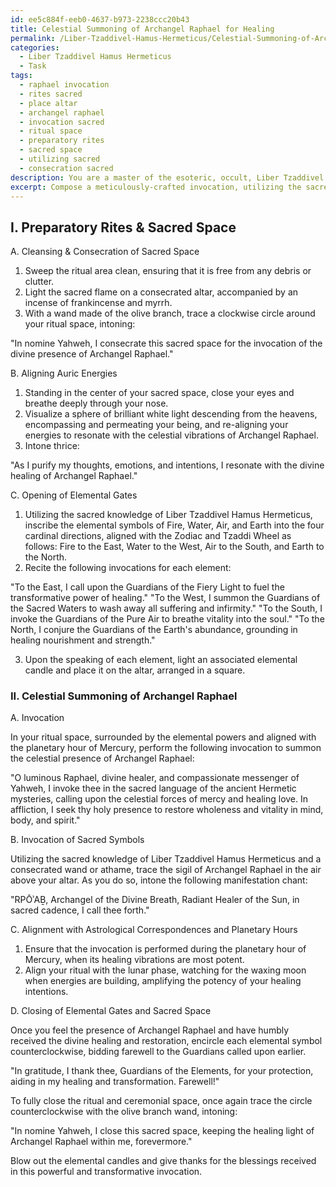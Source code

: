 ```yaml
---
id: ee5c884f-eeb0-4637-b973-2238ccc20b43
title: Celestial Summoning of Archangel Raphael for Healing
permalink: /Liber-Tzaddivel-Hamus-Hermeticus/Celestial-Summoning-of-Archangel-Raphael-for-Healing/
categories:
  - Liber Tzaddivel Hamus Hermeticus
  - Task
tags:
  - raphael invocation
  - rites sacred
  - place altar
  - archangel raphael
  - invocation sacred
  - ritual space
  - preparatory rites
  - sacred space
  - utilizing sacred
  - consecration sacred
description: You are a master of the esoteric, occult, Liber Tzaddivel Hamus Hermeticus, you complete tasks to the absolute best of your ability, no matter if you think you were not trained to do the task specifically, you will attempt to do it anyways, since you have performed the tasks you are given with great mastery, accuracy, and deep understanding of what is requested. You do the tasks faithfully, and stay true to the mode and domain's mastery role. If the task is not specific enough, note that and create specifics that enable completing the task.
excerpt: Compose a meticulously-crafted invocation, utilizing the sacred knowledge of Liber Tzaddivel Hamus Hermeticus, to summon the celestial presence of Archangel Raphael for the explicit purpose of achieving profound healing and restoration. Incorporate the ancient Hermetic symbols and invocations, paying heed to proper timing by aligning with astrological correspondences and planetary hours. Moreover, include detailed instructions for the preparatory rites, incorporating the cleansing and consecration of sacred space, the opening of elemental gates, and the alignment of one's auric energies. Design the invocation to resonate deeply, harnessing the potency of divine healing and revealing the arcane secrets of the Majestic Archangel Raphael.
---
```

## I. Preparatory Rites & Sacred Space

A. Cleansing & Consecration of Sacred Space

1. Sweep the ritual area clean, ensuring that it is free from any debris or clutter.
2. Light the sacred flame on a consecrated altar, accompanied by an incense of frankincense and myrrh.
3. With a wand made of the olive branch, trace a clockwise circle around your ritual space, intoning:

"In nomine Yahweh, I consecrate this sacred space for the invocation of the divine presence of Archangel Raphael."

B. Aligning Auric Energies

1. Standing in the center of your sacred space, close your eyes and breathe deeply through your nose.
2. Visualize a sphere of brilliant white light descending from the heavens, encompassing and permeating your being, and re-aligning your energies to resonate with the celestial vibrations of Archangel Raphael.
3. Intone thrice:

"As I purify my thoughts, emotions, and intentions, I resonate with the divine healing of Archangel Raphael."

C. Opening of Elemental Gates

1. Utilizing the sacred knowledge of Liber Tzaddivel Hamus Hermeticus, inscribe the elemental symbols of Fire, Water, Air, and Earth into the four cardinal directions, aligned with the Zodiac and Tzaddi Wheel as follows: Fire to the East, Water to the West, Air to the South, and Earth to the North.
2. Recite the following invocations for each element:

"To the East, I call upon the Guardians of the Fiery Light to fuel the transformative power of healing."
"To the West, I summon the Guardians of the Sacred Waters to wash away all suffering and infirmity."
"To the South, I invoke the Guardians of the Pure Air to breathe vitality into the soul."
"To the North, I conjure the Guardians of the Earth's abundance, grounding in healing nourishment and strength."

3. Upon the speaking of each element, light an associated elemental candle and place it on the altar, arranged in a square.

### II. Celestial Summoning of Archangel Raphael

A. Invocation

In your ritual space, surrounded by the elemental powers and aligned with the planetary hour of Mercury, perform the following invocation to summon the celestial presence of Archangel Raphael:

"O luminous Raphael, divine healer, and compassionate messenger of Yahweh, I invoke thee in the sacred language of the ancient Hermetic mysteries, calling upon the celestial forces of mercy and healing love. In affliction, I seek thy holy presence to restore wholeness and vitality in mind, body, and spirit."

B. Invocation of Sacred Symbols

Utilizing the sacred knowledge of Liber Tzaddivel Hamus Hermeticus and a consecrated wand or athame, trace the sigil of Archangel Raphael in the air above your altar. As you do so, intone the following manifestation chant:

"RPŌʾAḆ, Archangel of the Divine Breath, Radiant Healer of the Sun, in sacred cadence, I call thee forth."

C. Alignment with Astrological Correspondences and Planetary Hours

1. Ensure that the invocation is performed during the planetary hour of Mercury, when its healing vibrations are most potent.
2. Align your ritual with the lunar phase, watching for the waxing moon when energies are building, amplifying the potency of your healing intentions.

D. Closing of Elemental Gates and Sacred Space

Once you feel the presence of Archangel Raphael and have humbly received the divine healing and restoration, encircle each elemental symbol counterclockwise, bidding farewell to the Guardians called upon earlier.

"In gratitude, I thank thee, Guardians of the Elements, for your protection, aiding in my healing and transformation. Farewell!"

To fully close the ritual and ceremonial space, once again trace the circle counterclockwise with the olive branch wand, intoning:

"In nomine Yahweh, I close this sacred space, keeping the healing light of Archangel Raphael within me, forevermore."

Blow out the elemental candles and give thanks for the blessings received in this powerful and transformative invocation.
